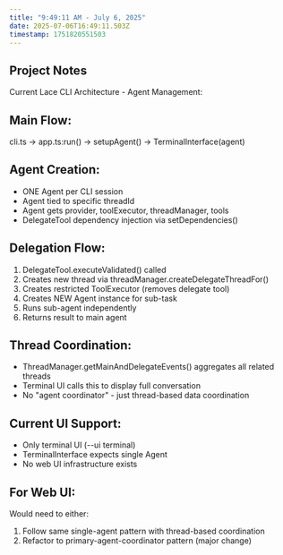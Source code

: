 ```yaml
---
title: "9:49:11 AM - July 6, 2025"
date: 2025-07-06T16:49:11.503Z
timestamp: 1751820551503
---
```


## Project Notes

Current Lace CLI Architecture - Agent Management:

## Main Flow:
cli.ts -> app.ts:run() -> setupAgent() -> TerminalInterface(agent)

## Agent Creation:
- ONE Agent per CLI session
- Agent tied to specific threadId
- Agent gets provider, toolExecutor, threadManager, tools
- DelegateTool dependency injection via setDependencies()

## Delegation Flow:
1. DelegateTool.executeValidated() called
2. Creates new thread via threadManager.createDelegateThreadFor()
3. Creates restricted ToolExecutor (removes delegate tool)
4. Creates NEW Agent instance for sub-task
5. Runs sub-agent independently
6. Returns result to main agent

## Thread Coordination:
- ThreadManager.getMainAndDelegateEvents() aggregates all related threads
- Terminal UI calls this to display full conversation
- No "agent coordinator" - just thread-based data coordination

## Current UI Support:
- Only terminal UI (--ui terminal)
- TerminalInterface expects single Agent
- No web UI infrastructure exists

## For Web UI:
Would need to either:
1. Follow same single-agent pattern with thread-based coordination
2. Refactor to primary-agent-coordinator pattern (major change)
